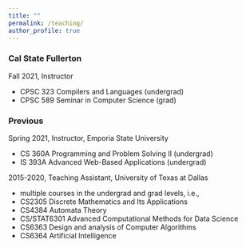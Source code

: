 ```yaml
---
title: ""
permalink: /teaching/
author_profile: true
---
```

### Cal State Fullerton
Fall 2021, Instructor
* CPSC 323 Compilers and Languages (undergrad)
* CPSC 589 Seminar in Computer Science (grad)

### Previous
Spring 2021, Instructor, Emporia State University
* CS 360A Programming and Problem Solving II (undergrad)
* IS 393A Advanced Web-Based Applications (undergrad)

2015-2020, Teaching Assistant, University of Texas at Dallas
* multiple courses in the undergrad and grad levels, i.e.,
* CS2305 Discrete Mathematics and Its Applications
* CS4384 Automata Theory
* CS/STAT6301 Advanced Computational Methods for Data Science
* CS6363 Design and analysis of Computer Algorithms
* CS6364 Artificial Intelligence
